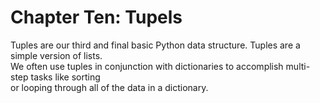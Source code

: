 # Chapter Ten: Tupels

Tuples are our third and final basic Python data structure. Tuples are a simple version of lists. <br>
We often use tuples in conjunction with dictionaries to accomplish multi-step tasks like sorting <br>
or looping through all of the data in a dictionary.
